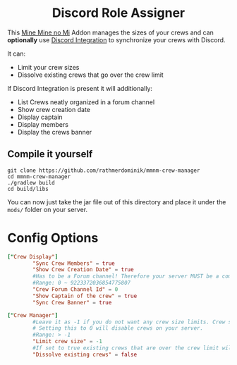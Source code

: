 
<h1 align="center">Discord Role Assigner</h1>  

This [Mine Mine no Mi](https://modrinth.com/mod/mine-mine-no-mi) Addon manages the sizes of your crews and can **optionally** use [Discord Integration](https://modrinth.com/plugin/dcintegration) to synchronize your crews with Discord.

It can:
- Limit your crew sizes
- Dissolve existing crews that go over the crew limit

If Discord Integration is present it will additionally:
- List Crews neatly organized in a forum channel
- Show crew creation date
- Display captain
- Display members
- Display the crews banner

## Compile it yourself

```
git clone https://github.com/rathmerdominik/mmnm-crew-manager
cd mmnm-crew-manager
./gradlew build
cd build/libs
```

You can now just take the jar file out of this directory and place it under the `mods/` folder on your server.

# Config Options

```toml
["Crew Display"]
        "Sync Crew Members" = true
        "Show Crew Creation Date" = true
        #Has to be a Forum channel! Therefore your server MUST be a community server if you want to use this feature!
        #Range: 0 ~ 9223372036854775807
        "Crew Forum Channel Id" = 0
        "Show Captain of the crew" = true
        "Sync Crew Banner" = true

["Crew Manager"]
        #Leave it as -1 if you do not want any crew size limits. Crew size includes the captain! So 4 Members and 1 Captain would need a crew size of 5 to exist.
        # Setting this to 0 will disable crews on your server.
        #Range: > -1
        "Limit crew size" = -1
        #If set to true existing crews that are over the crew limit will be dissolved and removed
        "Dissolve existing crews" = false
```
